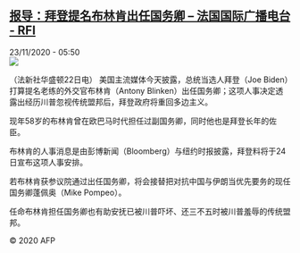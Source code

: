 <!--1606110904000-->
[报导：拜登提名布林肯出任国务卿 – 法国国际广播电台 - RFI](http://www.rfi.fr//cn/contenu/20201123-%E6%8A%A5%E5%AF%BC%E6%8B%9C%E7%99%BB%E6%8F%90%E5%90%8D%E5%B8%83%E6%9E%97%E8%82%AF%E5%87%BA%E4%BB%BB%E5%9B%BD%E5%8A%A1%E5%8D%BF)
------

<div>23/11/2020 - 05:50</div><img src="https://s.rfi.fr/media/display/e5eae6e0-2d48-11eb-8297-005056bf87d6/w:310/p:16x9/int0006b.201123125002.jpg"><div class="t-content__body u-clearfix"><p>（法新社华盛顿22日电）    美国主流媒体今天披露，总统当选人拜登（Joe Biden）打算提名老练的外交官布林肯（Antony Blinken）出任国务卿；这项人事决定透露出经历川普忽视传统盟邦后，拜登政府将重回多边主义。</p><p>    现年58岁的布林肯曾在欧巴马时代担任过副国务卿，同时他也是拜登长年的佐臣。</p><p>    布林肯的人事消息是由彭博新闻（Bloomberg）与纽约时报披露，拜登料将于24日宣布这项人事安排。</p><p>    若布林肯获参议院通过出任国务卿，将会接替把对抗中国与伊朗当优先要务的现任国务卿蓬佩奥（Mike Pompeo）。</p><p>    任命布林肯担任国务卿也有助安抚已被川普吓坏、还三不五时被川普羞辱的传统盟邦。</p><p class="t-copyright">© 2020 AFP</p>        </div>
